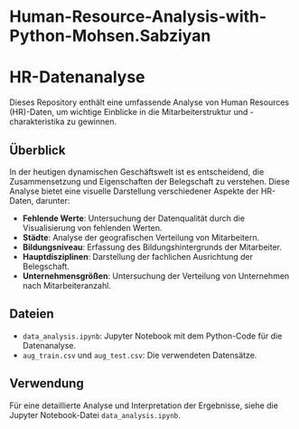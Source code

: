 # Human-Resource-Analysis-with-Python-Mohsen.Sabziyan
# HR-Datenanalyse

Dieses Repository enthält eine umfassende Analyse von Human Resources (HR)-Daten, um wichtige Einblicke in die Mitarbeiterstruktur und -charakteristika zu gewinnen.

## Überblick

In der heutigen dynamischen Geschäftswelt ist es entscheidend, die Zusammensetzung und Eigenschaften der Belegschaft zu verstehen. Diese Analyse bietet eine visuelle Darstellung verschiedener Aspekte der HR-Daten, darunter:

- **Fehlende Werte**: Untersuchung der Datenqualität durch die Visualisierung von fehlenden Werten.
- **Städte**: Analyse der geografischen Verteilung von Mitarbeitern.
- **Bildungsniveau**: Erfassung des Bildungshintergrunds der Mitarbeiter.
- **Hauptdisziplinen**: Darstellung der fachlichen Ausrichtung der Belegschaft.
- **Unternehmensgrößen**: Untersuchung der Verteilung von Unternehmen nach Mitarbeiteranzahl.

## Dateien

- `data_analysis.ipynb`: Jupyter Notebook mit dem Python-Code für die Datenanalyse.
- `aug_train.csv` und `aug_test.csv`: Die verwendeten Datensätze.

## Verwendung

Für eine detaillierte Analyse und Interpretation der Ergebnisse, siehe die Jupyter Notebook-Datei `data_analysis.ipynb`.
